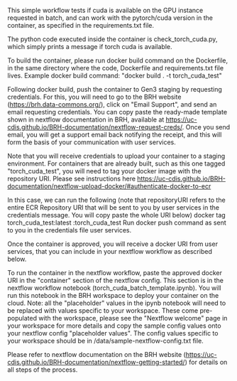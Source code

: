 This simple workflow tests if cuda is available on the GPU instance requested in batch, and can work with the pytorch/cuda version in the container, as specified in the requirements.txt file.

The python code executed inside the container is check_torch_cuda.py, which simply prints a message if torch cuda is available.

To build the container, please run docker build command on the Dockerfile, in the same directory where the code, Dockerfile and requirements.txt file lives. Example docker build command: "docker build . -t torch_cuda_test" 

Following docker build, push the container to Gen3 staging by requesting credentials. For this, you will need to go to the BRH website (https://brh.data-commons.org/), click on "Email Support", and send an email requesting credentials. You can copy paste the ready-made template shown in nextflow documentation in BRH, available at https://uc-cdis.github.io/BRH-documentation/nextflow-request-creds/. Once you send email, you will get a support email back notifying the receipt, and this will form the basis of your communication with user services.

Note that you will receive credentials to upload your container to a staging environment. For containers that are already built, such as this one tagged "torch_cuda_test", you will need to tag your docker image with the repository URI. Please see instructions here https://uc-cdis.github.io/BRH-documentation/nextflow-upload-docker/#authenticate-docker-to-ecr

In this case, we can run  the following (note that repositoryURI refers to the entire ECR Repository URI that will be sent to you by user services in the credentials message. You will copy paste the whole URI below)
docker tag torch_cuda_test:latest <repositoryURI>:torch_cuda_test
Run docker push command as sent to you in the credentials file user services.

Once the container is approved, you will receive a docker URI from user services, that you can include in your nextflow workflow as described below.

To run the container in the nextflow workflow, paste the approved docker URI in the "container" section of the nextflow config. This section is in the nextflow workflow notebook (torch_cuda_batch_template.ipynb). You will run this notebook in the BRH workspace to deploy your container on the cloud. Note: all the "placeholder" values in the ipynb notebook will need to be replaced with values specific to your workspace. These come pre-populated with the workspace, please see the "Nextflow welcome" page in your workspace for more details and copy the sample config values onto your nextflow config "placeholder values". The config values specific to your workspace should be in /data/sample-nextflow-config.txt file. 

Please refer to nextflow documentation on the BRH website (https://uc-cdis.github.io/BRH-documentation/nextflow-getting-started/) for details on all steps of the process.
